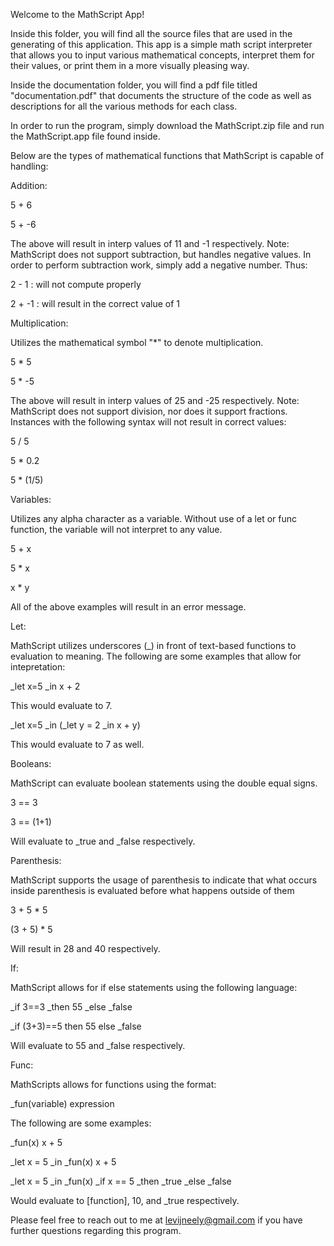 Welcome to the MathScript App!

Inside this folder, you will find all the source files that are used in the generating of this application.
This app is a simple math script interpreter that allows you to input various mathematical concepts, interpret them for their values, or print them
in a more visually pleasing way. 

Inside the documentation folder, you will find a pdf file titled "documentation.pdf" that documents the structure of the code as well as descriptions
for all the various methods for each class.

In order to run the program, simply download the MathScript.zip file and run the MathScript.app file found inside.

Below are the types of mathematical functions that MathScript is capable of handling:

Addition:

5 + 6

5 + -6

The above will result in interp values of 11 and -1 respectively.
Note: MathScript does not support subtraction, but handles negative values. In order to perform subtraction work, simply add a negative number. Thus:

2 - 1 : will not compute properly

2 + -1 : will result in the correct value of 1

Multiplication:

Utilizes the mathematical symbol "*" to denote multiplication.

5 * 5

5 * -5

The above will result in interp values of 25 and -25 respectively.
Note: MathScript does not support division, nor does it support fractions. Instances with the following syntax will not result in correct values:

5 / 5

5 * 0.2

5 * (1/5)

Variables:

Utilizes any alpha character as a variable. Without use of a let or func function, the variable will not interpret to any value.

5 + x

5 * x

x * y

All of the above examples will result in an error message.

Let:

MathScript utilizes underscores (_) in front of text-based functions to evaluation to meaning. The following are some examples that allow for intepretation:

_let x=5 _in x + 2

This would evaluate to 7.

_let x=5 _in (_let y = 2 _in x + y)

This would evaluate to 7 as well.

Booleans:

MathScript can evaluate boolean statements using the double equal signs.

3 == 3

3 == (1+1)

Will evaluate to _true and _false respectively.

Parenthesis:

MathScript supports the usage of parenthesis to indicate that what occurs inside parenthesis is evaluated before what happens outside of them

3 + 5 * 5

(3 + 5) * 5

Will result in 28 and 40 respectively.

If:

MathScript allows for if else statements using the following language:

_if 3==3 _then 55 _else _false

_if (3+3)==5 then 55 else _false

Will evaluate to 55 and _false respectively.

Func:

MathScripts allows for functions using the format:

_fun(variable) expression

The following are some examples:

_fun(x) x + 5

_let x = 5 _in _fun(x) x + 5

_let x = 5 _in _fun(x) _if x == 5 _then _true _else _false

Would evaluate to [function], 10, and _true respectively.

Please feel free to reach out to me at levijneely@gmail.com if you have further questions regarding this program.
